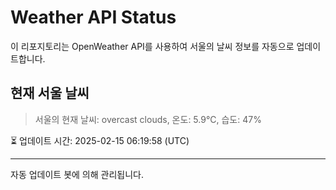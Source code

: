 
# Weather API Status

이 리포지토리는 OpenWeather API를 사용하여 서울의 날씨 정보를 자동으로 업데이트합니다.

## 현재 서울 날씨
> 서울의 현재 날씨: overcast clouds, 온도: 5.9°C, 습도: 47%

⏳ 업데이트 시간: 2025-02-15 06:19:58 (UTC)

---
자동 업데이트 봇에 의해 관리됩니다.

